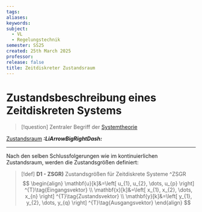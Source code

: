 ```yaml
---
tags: 
aliases: 
keywords: 
subject:
  - VL
  - Regelungstechnik
semester: SS25
created: 25th March 2025
professor: 
release: false
title: Zeitdiskreter Zustandsraum
---
```


# Zustandsbeschreibung eines Zeitdiskreten Systems 

> [!question] Zentraler Begriff der [Systemtheorie]({MOC}%20Systemtheorie.md)

[Zustandsraum](Zustandsraum.md) ***:LiArrowBigRightDash:*** 

---

Nach den selben Schlussfolgerungen wie im kontinuierlichen Zustandsraum, werden die Zustandsgrößen definiert:

> [!def] **D1 - ZSGR)** Zustandsgrößen für Zeitdiskrete Systeme ^ZSGR
>  $$
> \begin{align}
> \mathbf{u}[k]&=\left[ u_{1}, u_{2}, \dots, u_{p} \right] ^{T}\tag{Eingangsvektor} \\
> \mathbf{x}[k]&=\left[ x_{1}, x_{2}, \dots, x_{n} \right] ^{T}\tag{Zustandsvektor} \\
> \mathbf{y}[k]&=\left[ y_{1}, y_{2}, \dots, y_{q} \right] ^{T}\tag{Ausgangsvektor}
> \end{align}
> $$
> 